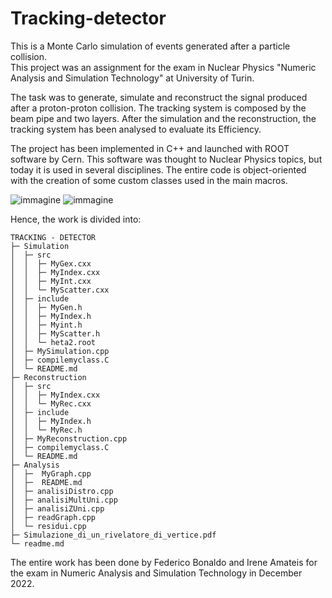 # Tracking-detector
This is a Monte Carlo simulation of events generated after a particle collision.   
This project was an assignment for the exam in Nuclear Physics "Numeric Analysis and Simulation Technology" at University of Turin. 

The task was to generate, simulate and reconstruct the signal produced after a proton-proton collision.
The tracking system is composed by the beam pipe and two layers. 
After the simulation and the reconstruction, the tracking system has been analysed to evaluate its Efficiency.

The project has been implemented in C++ and launched with ROOT software by Cern. This software was thought to Nuclear Physics topics, but today it is used in several disciplines. 
The entire code is object-oriented with the creation of some custom classes used in the main macros. 

![immagine](https://github.com/user-attachments/assets/8622f673-5599-4df0-98f5-f590fde5903c)
![immagine](https://github.com/user-attachments/assets/b3841764-74ff-4970-929a-b5cf47040b8a)

Hence, the work is divided into:

```
TRACKING - DETECTOR 
├─ Simulation
│  ├─ src
│  │  ├─ MyGex.cxx
│  │  ├─ MyIndex.cxx
│  │  ├─ MyInt.cxx
│  │  └─ MyScatter.cxx
│  ├─ include
│  │  ├─ MyGen.h
│  │  ├─ MyIndex.h
│  │  ├─ Myint.h
│  │  ├─ MyScatter.h
│  │  └─ heta2.root
│  ├─ MySimulation.cpp
│  ├─ compilemyclass.C
│  └─ README.md
├─ Reconstruction
│  ├─ src
│  │  ├─ MyIndex.cxx
│  │  └─ MyRec.cxx
│  ├─ include
│  │  ├─ MyIndex.h
│  │  └─ MyRec.h
│  ├─ MyReconstruction.cpp
│  ├─ compilemyclass.C
│  └─ README.md
├─ Analysis
│  ├─  MyGraph.cpp
│  ├─  README.md
│  ├─ analisiDistro.cpp
│  ├─ analisiMultUni.cpp
│  ├─ analisiZUni.cpp
│  ├─ readGraph.cpp
│  └─ residui.cpp
├─ Simulazione_di_un_rivelatore_di_vertice.pdf
└─ readme.md
```
The entire work has been done by Federico Bonaldo and Irene Amateis for the exam in Numeric Analysis and Simulation Technology in December 2022. 

